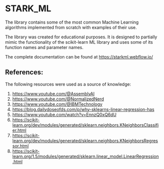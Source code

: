 # STARK_ML
The library contains some of the most common Machine Learning
algorithms implemented from scratch with examples of their use.

The library was created for educational purposes.
It is designed to partially mimic the functionality of the scikit-learn
ML library and uses some of its function names and parameter names.

The complete documentation can be found at https://starkml.webflow.io/

References:
-----------

The following resources were used as a source of knowledge:

1. https://www.youtube.com/@AssemblyAI
2. https://www.youtube.com/@NormalizedNerd
3. https://www.youtube.com/@IBMTechnology
4. https://blog.dailydoseofds.com/p/why-sklearns-linear-regression-has
5. https://www.youtube.com/watch?v=EnnzQ0xQ6dU
6. https://scikit-learn.org/dev/modules/generated/sklearn.neighbors.KNeighborsClassifier.html
7. https://scikit-learn.org/dev/modules/generated/sklearn.neighbors.KNeighborsRegressor.html
8. https://scikit-learn.org/1.5/modules/generated/sklearn.linear_model.LinearRegression.html